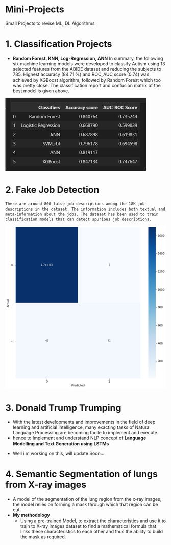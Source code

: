 # Mini-Projects
Small Projects to revise ML, DL Algorithms

# 1. Classification Projects
- **Random Forest, KNN, Log-Regression, ANN**
In summary, the following six machine learning models were developed to classify Autism using 13 selected features from the ABIDE dataset and reducing the subjects to 785. Highest accuracy (84.71 %) and ROC_AUC score (0.74) was achieved by XGBoost algorithm, followed by Random Forest which too was pretty close. The classification report and confusion matrix of the best model is given above.

![Classification Algo result](https://github.com/Ashleshk/Mini-Projects/blob/main/Random%20Forest%2C%20KNN%2C%20Log-Regression%2C%20ANN/Result.PNG)


# 2. Fake Job Detection
    There are around 800 false job descriptions among the 18K job descriptions in the dataset. The information includes both textual and meta-information about the jobs. The dataset has been used to train classification models that can detect spurious job descriptions.

![Fake job Matrix](https://github.com/Ashleshk/Mini-Projects/blob/main/Fake%20Job%20Detection/Confusion-Matrix.PNG)


# 3. Donald Trump Trumping
* With the latest developments and improvements in the field of deep learning and artificial intelligence, many exacting tasks of Natural Language Processing are becoming facile to implement and execute.  
* hence to Implement and understand NLP concept of **Language Modelling and Text Generation using LSTMs**

- Well i m working on this, will update Soon....

# 4. Semantic Segmentation of lungs from X-ray images 
* A model of the segmentation of the lung region from the x-ray images, the model relies on forming a mask through which that region can be cut.
* **My methodology**
    * Using a pre-trained Model, to extract the characteristics and use it to train to X-ray images dataset to find a mathematical formula that links these characteristics to each other and thus the ability to build the mask as required.